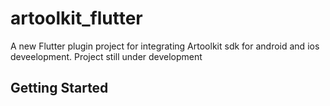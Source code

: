 # artoolkit_flutter

A new Flutter plugin project for integrating Artoolkit sdk for android and ios deveelopment.
Project still under development

## Getting Started

